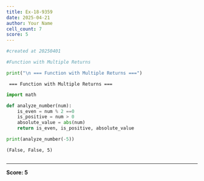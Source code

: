 ```yaml
---
title: Ex-18-9359
date: 2025-04-21
author: Your Name
cell_count: 7
score: 5
---
```


```python
#created at 20250401
```


```python
#Function with Multiple Returns
```


```python
print("\n === Function with Multiple Returns ===")
```

    
     === Function with Multiple Returns ===



```python
import math
```


```python
def analyze_number(num):
    is_even = num % 2 ==0
    is_positive = num > 0
    absolute_value = abs(num)
    return is_even, is_positive, absolute_value
```


```python
print(analyze_number(-5))
```

    (False, False, 5)



```python

```


---
**Score: 5**
